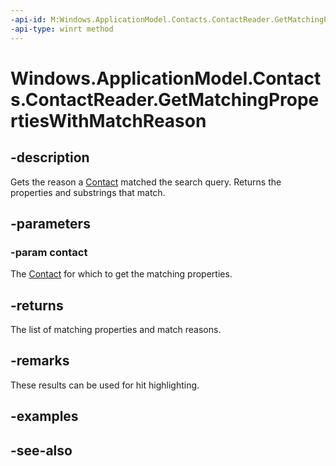```yaml
---
-api-id: M:Windows.ApplicationModel.Contacts.ContactReader.GetMatchingPropertiesWithMatchReason(Windows.ApplicationModel.Contacts.Contact)
-api-type: winrt method
---
```


<!-- Method syntax
public Windows.Foundation.Collections.IVectorView<Windows.ApplicationModel.Contacts.ContactMatchReason> GetMatchingPropertiesWithMatchReason(Windows.ApplicationModel.Contacts.Contact contact)
-->

# Windows.ApplicationModel.Contacts.ContactReader.GetMatchingPropertiesWithMatchReason

## -description
Gets the reason a [Contact](contact.md) matched the search query. Returns the properties and substrings that match.

## -parameters
### -param contact
The [Contact](contact.md) for which to get the matching properties.

## -returns
The list of matching properties and match reasons.

## -remarks
These results can be used for hit highlighting.

## -examples

## -see-also
